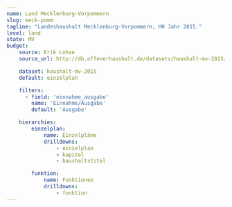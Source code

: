 ```yaml
---
name: Land Mecklenburg-Vorpommern
slug: meck-pomm
tagline: "Landeshaushalt Mecklenburg-Vorpommern, HH Jahr 2015."
level: land
state: MV
budget:
    source: Erik Lohse
    source_url: http://db.offenerhaushalt.de/datasets/haushalt-mv-2015/about

    dataset: haushalt-mv-2015
    default: einzelplan

    filters:
      - field: 'einnahme_ausgabe'
        name: 'Einnahme/Ausgabe'
        default: 'Ausgabe'

    hierarchies:
        einzelplan:
            name: Einzelpläne
            drilldowns:
                - einzelplan
                - kapitel
                - haushaltstitel

        funktion:
            name: Funktionen
            drilldowns:
                - funktion
---
```

